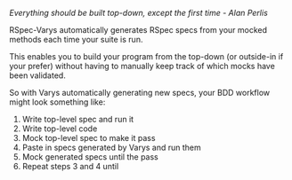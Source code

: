 *Everything should be built top-down, except the first time - Alan
Perlis*

RSpec-Varys automatically generates RSpec specs from your mocked methods each time your suite is run.

This enables you to build your program from the top-down (or outside-in if
your prefer) without having to manually keep track of which mocks have
been validated.

So with Varys automatically generating new specs, your BDD workflow
might look something like:

  1. Write top-level spec and run it
  2. Write top-level code
  2. Mock top-level spec to make it pass
  3. Paste in specs generated by Varys and run them
  4. Mock generated specs until the pass
  5. Repeat steps 3 and 4 until 
